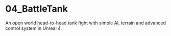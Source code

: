 # 04_BattleTank
An open world head-to-head tank fight with simple AI, terrain and advanced control system in Unreal 4.
